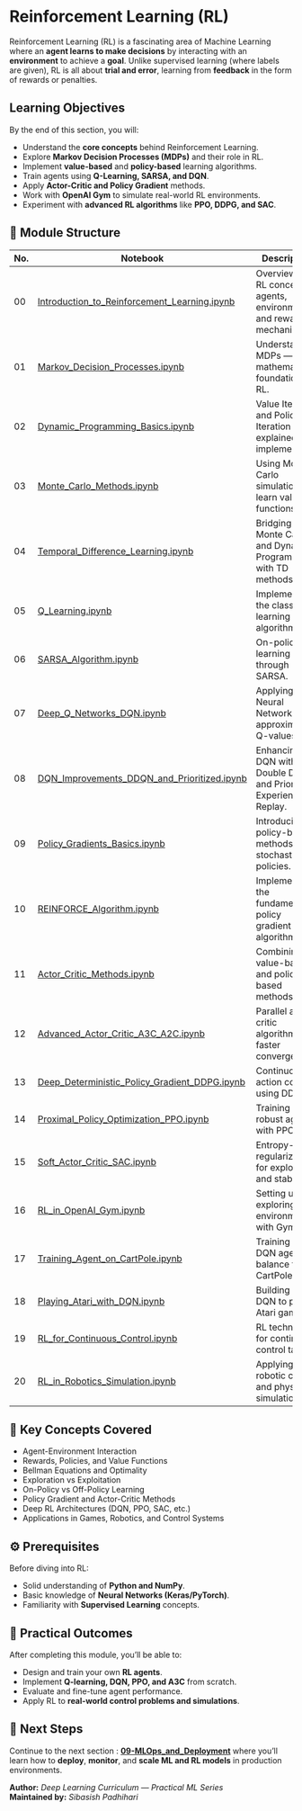 # Reinforcement Learning (RL)

Reinforcement Learning (RL) is a fascinating area of Machine Learning where an **agent learns to make decisions** by interacting with an **environment** to achieve a **goal**. Unlike supervised learning (where labels are given), RL is all about **trial and error**, learning from **feedback** in the form of rewards or penalties.


## Learning Objectives

By the end of this section, you will:
- Understand the **core concepts** behind Reinforcement Learning.
- Explore **Markov Decision Processes (MDPs)** and their role in RL.
- Implement **value-based** and **policy-based** learning algorithms.
- Train agents using **Q-Learning, SARSA, and DQN**.
- Apply **Actor-Critic and Policy Gradient** methods.
- Work with **OpenAI Gym** to simulate real-world RL environments.
- Experiment with **advanced RL algorithms** like **PPO, DDPG, and SAC**.


## 📘 Module Structure

| No. | Notebook | Description |
|-----|-----------|--------------|
| 00 | [Introduction_to_Reinforcement_Learning.ipynb](./00-Introduction_to_Reinforcement_Learning.ipynb) | Overview of RL concepts, agents, environments, and reward mechanisms. |
| 01 | [Markov_Decision_Processes.ipynb](./01-Markov_Decision_Processes.ipynb) | Understanding MDPs — the mathematical foundation of RL. |
| 02 | [Dynamic_Programming_Basics.ipynb](./02-Dynamic_Programming_Basics.ipynb) | Value Iteration and Policy Iteration explained and implemented. |
| 03 | [Monte_Carlo_Methods.ipynb](./03-Monte_Carlo_Methods.ipynb) | Using Monte Carlo simulations to learn value functions. |
| 04 | [Temporal_Difference_Learning.ipynb](./04-Temporal_Difference_Learning.ipynb) | Bridging Monte Carlo and Dynamic Programming with TD methods. |
| 05 | [Q_Learning.ipynb](./05-Q_Learning.ipynb) | Implementing the classic Q-learning algorithm. |
| 06 | [SARSA_Algorithm.ipynb](./06-SARSA_Algorithm.ipynb) | On-policy learning through SARSA. |
| 07 | [Deep_Q_Networks_DQN.ipynb](./07-Deep_Q_Networks_DQN.ipynb) | Applying Deep Neural Networks to approximate Q-values. |
| 08 | [DQN_Improvements_DDQN_and_Prioritized.ipynb](./08-DQN_Improvements_DDQN_and_Prioritized.ipynb) | Enhancing DQN with Double DQN and Prioritized Experience Replay. |
| 09 | [Policy_Gradients_Basics.ipynb](./09-Policy_Gradients_Basics.ipynb) | Introducing policy-based methods and stochastic policies. |
| 10 | [REINFORCE_Algorithm.ipynb](./10-REINFORCE_Algorithm.ipynb) | Implementing the fundamental policy gradient algorithm. |
| 11 | [Actor_Critic_Methods.ipynb](./11-Actor_Critic_Methods.ipynb) | Combining value-based and policy-based methods. |
| 12 | [Advanced_Actor_Critic_A3C_A2C.ipynb](./12-Advanced_Actor_Critic_A3C_A2C.ipynb) | Parallel actor-critic algorithms for faster convergence. |
| 13 | [Deep_Deterministic_Policy_Gradient_DDPG.ipynb](./13-Deep_Deterministic_Policy_Gradient_DDPG.ipynb) | Continuous action control using DDPG. |
| 14 | [Proximal_Policy_Optimization_PPO.ipynb](./14-Proximal_Policy_Optimization_PPO.ipynb) | Training robust agents with PPO. |
| 15 | [Soft_Actor_Critic_SAC.ipynb](./15-Soft_Actor_Critic_SAC.ipynb) | Entropy-regularized RL for exploration and stability. |
| 16 | [RL_in_OpenAI_Gym.ipynb](./16-RL_in_OpenAI_Gym.ipynb) | Setting up and exploring RL environments with Gym. |
| 17 | [Training_Agent_on_CartPole.ipynb](./17-Training_Agent_on_CartPole.ipynb) | Training a DQN agent to balance the CartPole. |
| 18 | [Playing_Atari_with_DQN.ipynb](./18-Playing_Atari_with_DQN.ipynb) | Building a DQN to play Atari games. |
| 19 | [RL_for_Continuous_Control.ipynb](./19-RL_for_Continuous_Control.ipynb) | RL techniques for continuous control tasks. |
| 20 | [RL_in_Robotics_Simulation.ipynb](./20-RL_in_Robotics_Simulation.ipynb) | Applying RL in robotic control and physics simulations. |

## 🧩 Key Concepts Covered

- Agent-Environment Interaction
- Rewards, Policies, and Value Functions  
- Bellman Equations and Optimality  
- Exploration vs Exploitation  
- On-Policy vs Off-Policy Learning  
- Policy Gradient and Actor-Critic Methods  
- Deep RL Architectures (DQN, PPO, SAC, etc.)  
- Applications in Games, Robotics, and Control Systems  


## ⚙️ Prerequisites

Before diving into RL:
- Solid understanding of **Python and NumPy**.
- Basic knowledge of **Neural Networks (Keras/PyTorch)**.
- Familiarity with **Supervised Learning** concepts.


## 🚀 Practical Outcomes

After completing this module, you’ll be able to:
- Design and train your own **RL agents**.
- Implement **Q-learning, DQN, PPO, and A3C** from scratch.
- Evaluate and fine-tune agent performance.
- Apply RL to **real-world control problems and simulations**.

## 🧭 Next Steps

Continue to the next section : **[09-MLOps_and_Deployment](../09-MLOps_and_Deployment/README.md)** where you’ll learn how to **deploy**, **monitor**, and **scale ML and RL models** in production environments.

**Author:** *Deep Learning Curriculum — Practical ML Series*  
**Maintained by:** *Sibasish Padhihari*
